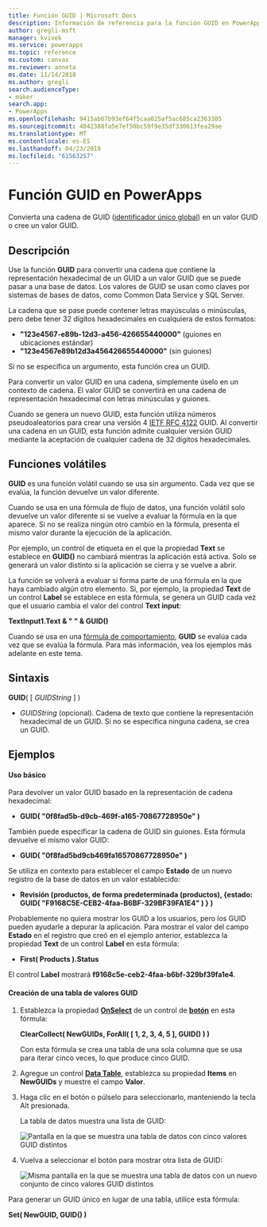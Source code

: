 ```yaml
---
title: Función GUID | Microsoft Docs
description: Información de referencia para la función GUID en PowerApps, incluida la sintaxis
author: gregli-msft
manager: kvivek
ms.service: powerapps
ms.topic: reference
ms.custom: canvas
ms.reviewer: anneta
ms.date: 11/14/2018
ms.author: gregli
search.audienceType:
- maker
search.app:
- PowerApps
ms.openlocfilehash: 9415ab67b93ef64f5caa025af5ac685ca2363305
ms.sourcegitcommit: 4042388fa5e7ef50bc59f9e35df330613fea29ae
ms.translationtype: MT
ms.contentlocale: es-ES
ms.lasthandoff: 04/23/2019
ms.locfileid: "61563257"
---
```

# <a name="guid-function-in-powerapps"></a>Función GUID en PowerApps
Convierta una cadena de GUID ([identificador único global](https://en.wikipedia.org/wiki/Universally_unique_identifier)) en un valor GUID o cree un valor GUID.

## <a name="description"></a>Descripción
Use la función **GUID** para convertir una cadena que contiene la representación hexadecimal de un GUID a un valor GUID que se puede pasar a una base de datos. Los valores de GUID se usan como claves por sistemas de bases de datos, como Common Data Service y SQL Server.

La cadena que se pase puede contener letras mayúsculas o minúsculas, pero debe tener 32 dígitos hexadecimales en cualquiera de estos formatos:

- **"123e4567-e89b-12d3-a456-426655440000"** (guiones en ubicaciones estándar)
- **"123e4567e89b12d3a456426655440000"** (sin guiones)

Si no se especifica un argumento, esta función crea un GUID.

Para convertir un valor GUID en una cadena, simplemente úselo en un contexto de cadena. El valor GUID se convertirá en una cadena de representación hexadecimal con letras minúsculas y guiones. 

Cuando se genera un nuevo GUID, esta función utiliza números pseudoaleatorios para crear una versión 4 [IETF RFC 4122](https://www.ietf.org/rfc/rfc4122.txt) GUID. Al convertir una cadena en un GUID, esta función admite cualquier versión GUID mediante la aceptación de cualquier cadena de 32 dígitos hexadecimales.

## <a name="volatile-functions"></a>Funciones volátiles
**GUID** es una función volátil cuando se usa sin argumento. Cada vez que se evalúa, la función devuelve un valor diferente.  

Cuando se usa en una fórmula de flujo de datos, una función volátil solo devuelve un valor diferente si se vuelve a evaluar la fórmula en la que aparece. Si no se realiza ningún otro cambio en la fórmula, presenta el mismo valor durante la ejecución de la aplicación.

Por ejemplo, un control de etiqueta en el que la propiedad **Text** se establece en **GUID()** no cambiará mientras la aplicación está activa. Solo se generará un valor distinto si la aplicación se cierra y se vuelve a abrir.

La función se volverá a evaluar si forma parte de una fórmula en la que haya cambiado algún otro elemento. Si, por ejemplo, la propiedad **Text** de un control **Label** se establece en esta fórmula, se genera un GUID cada vez que el usuario cambia el valor del control **Text input**:

**TextInput1.Text & " " & GUID()**

Cuando se usa en una [fórmula de comportamiento](../working-with-formulas-in-depth.md), **GUID** se evalúa cada vez que se evalúa la fórmula. Para más información, vea los ejemplos más adelante en este tema.

## <a name="syntax"></a>Sintaxis
**GUID**( [ *GUIDString* ] )

* *GUIDString* (opcional).  Cadena de texto que contiene la representación hexadecimal de un GUID. Si no se especifica ninguna cadena, se crea un GUID.

## <a name="examples"></a>Ejemplos

#### <a name="basic-usage"></a>Uso básico

Para devolver un valor GUID basado en la representación de cadena hexadecimal:

* **GUID( "0f8fad5b-d9cb-469f-a165-70867728950e" )**

También puede especificar la cadena de GUID sin guiones. Esta fórmula devuelve el mismo valor GUID:

* **GUID( "0f8fad5bd9cb469fa16570867728950e" )**

Se utiliza en contexto para establecer el campo **Estado** de un nuevo registro de la base de datos en un valor establecido:

* **Revisión (productos, de forma predeterminada (productos), {estado: GUID( "F9168C5E-CEB2-4faa-B6BF-329BF39FA1E4" ) } )**

Probablemente no quiera mostrar los GUID a los usuarios, pero los GUID pueden ayudarle a depurar la aplicación. Para mostrar el valor del campo **Estado** en el registro que creó en el ejemplo anterior, establezca la propiedad **Text** de un control **Label** en esta fórmula:

* **First( Products ).Status**

El control **Label** mostrará **f9168c5e-ceb2-4faa-b6bf-329bf39fa1e4**.

#### <a name="create-a-table-of-guids"></a>Creación de una tabla de valores GUID

1. Establezca la propiedad **[OnSelect](../controls/properties-core.md)** de un control de **[botón](../controls/control-button.md)** en esta fórmula:

    **ClearCollect( NewGUIDs, ForAll( [ 1, 2, 3, 4, 5 ], GUID() ) )**

    Con esta fórmula se crea una tabla de una sola columna que se usa para iterar cinco veces, lo que produce cinco GUID.

1. Agregue un control **[Data Table](../controls/control-data-table.md)**, establezca su propiedad **Items** en **NewGUIDs** y muestre el campo **Valor**.

1. Haga clic en el botón o púlselo para seleccionarlo, manteniendo la tecla Alt presionada.

    La tabla de datos muestra una lista de GUID:

    ![Pantalla en la que se muestra una tabla de datos con cinco valores GUID distintos](media/function-guid/guid-collection-1.png)

1. Vuelva a seleccionar el botón para mostrar otra lista de GUID:

    ![Misma pantalla en la que se muestra una tabla de datos con un nuevo conjunto de cinco valores GUID distintos](media/function-guid/guid-collection-2.png)

Para generar un GUID único en lugar de una tabla, utilice esta fórmula:

**Set( NewGUID, GUID() )**
